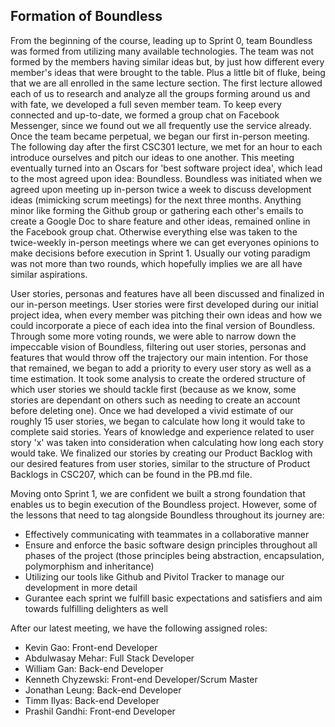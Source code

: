 Formation of Boundless
---------------------------
From the beginning of the course, leading up to Sprint 0, team Boundless was formed from 
utilizing many available technologies. The team was not formed by the members having 
similar ideas but, by just how different every member's ideas that were brought to the table. 
Plus a little bit of fluke, being that we are all enrolled in the same lecture section. The first 
lecture allowed each of us to research and analyze all the groups forming around us and with fate,
we developed a full seven member team. To keep every connected and up-to-date, we formed
a group chat on Facebook Messenger, since we found out we all frequently use the 
service already. Once the team became perpetual, we began our first in-person meeting. The 
following day after the first CSC301 lecture, we met for an hour to each introduce ourselves and 
pitch our ideas to one another. This meeting eventually turned into an Oscars for 'best software
project idea', which lead to the most agreed upon idea: Boundless. Boundless was initiated
when we agreed upon meeting up in-person twice a week to discuss development ideas (mimicking 
scrum meetings) for the next three months. Anything minor like forming the Github group or 
gathering each other's emails to create a Google Doc to share feature and other ideas, remained
online in the Facebook group chat. Otherwise everything else was taken to the twice-weekly 
in-person meetings where we can get everyones opinions to make decisions before execution in
Sprint 1. Usually our voting paradigm was not more than two rounds, which hopefully implies
we are all have similar aspirations. 

User stories, personas and features have all been discussed and finalized in our in-person
meetings. User stories were first developed during our initial project idea, when every member
was pitching their own ideas and how we could incorporate a piece of each idea into the final
version of Boundless. Through some more voting rounds, we were able to narrow down the
impeccable vision of Boundless, filtering out user stories, personas and features that would
throw off the trajectory our main intention. For those that remained, we began to add a priority
to every user story as well as a time estimation. It took some analysis to create the ordered 
structure of which user stories we should tackle first (because as we know, some stories are 
dependant on others such as needing to create an account before deleting one). Once we had
developed a vivid estimate of our roughly 15 user stories, we began to calculate how long it
would take to complete said stories. Years of knowledge and experience related to user story
'x' was taken into consideration when calculating how long each story would take. We finalized 
our stories by creating our Product Backlog with our desired features from user stories, similar
to the structure of Product Backlogs in CSC207, which can be found in the PB.md file.

Moving onto Sprint 1, we are confident we built a strong foundation that enables us to begin
execution of the Boundless project. However, some of the lessons that need to tag alongside
Boundless throughout its journey are: 
- Effectively communicating with teammates in a collaborative manner
- Ensure and enforce the basic software design principles throughout all phases of the
	project (those principles being abstraction, encapsulation, polymorphism and inheritance)
- Utilizing our tools like Github and Pivitol Tracker to manage our development in more detail
- Gurantee each sprint we fulfill basic expectations and satisfiers and aim towards fulfilling
	delighters as well 

After our latest meeting, we have the following assigned roles:
- Kevin Gao: Front-end Developer
- Abdulwasay Mehar: Full Stack Developer
- William Gan: Back-end Developer
- Kenneth Chyzewski: Front-end Developer/Scrum Master
- Jonathan Leung: Back-end Developer	
- Timm Ilyas: Back-end Developer
- Prashil Gandhi: Front-end Developer	
	